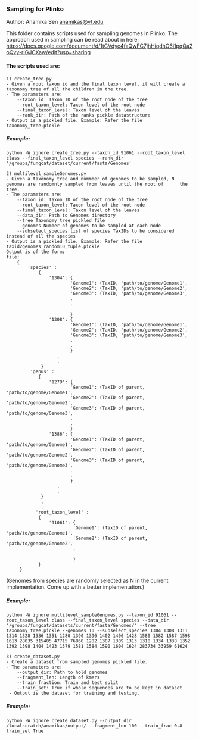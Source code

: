 ### Sampling for Plinko
Author: Anamika Sen <anamikas@vt.edu>

This folder contains scripts used for sampling genomes in Plinko. The approach used in sampling can be read about in here:
<https://docs.google.com/document/d/1tCVdyc4faQwFC7jhHiqdhO6i1pqQa2oQvy-rIGJCXaw/edit?usp=sharing>

#### The scripts used are:

    1) create_tree.py
    - Given a root taxon id and the final taxon level, it will create a taxonomy tree of all the children in the tree.
    - The parameters are:
        --taxon_id: Taxon ID of the root node of the tree
        --root_taxon_level: Taxon level of the root node
        --final_taxon_level: Taxon level of the leaves
        --rank_dir: Path of the ranks pickle datastructure
    - Output is a pickled file. Example: Refer the file taxonomy_tree.pickle
##### Example:
 ```  
 python -W ignore create_tree.py --taxon_id 91061 --root_taxon_level class --final_taxon_level species --rank_dir '/groups/fungcat/dataset/current/fasta/Genomes'
```
    2) multilevel_sampleGenomes.py
    - Given a taxonomy tree and nummber of genomes to be sampled, N genomes are randomnly sampled from leaves until the root of      the tree.
    - The parameters are:
        --taxon_id: Taxon ID of the root node of the tree
        --root_taxon_level: Taxon level of the root node
        --final_taxon_level: Taxon level of the leaves
        --data_dir: Path to Genomes directory
        --tree Taxonomy tree pickled file
        --genomes Number of genomes to be sampled at each node
        --subselect_species list of species TaxIDs to be considered instead of all the species        
    - Output is a pickled file. Example: Refer the file taxid2genomes_random10_tuple.pickle
    Output is of the form:
    file:
        {
            'species' :
                {   
                    '1304': {
                            'Genome1': (TaxID, 'path/to/genome/Genome1',
                            'Genome2': (TaxID, 'path/to/genome/Genome2',
                            'Genome3': (TaxID, 'path/to/genome/Genome3',
                            .
                            .
                            
                            }
                    '1308': {
                            'Genome1': (TaxID, 'path/to/genome/Genome1',
                            'Genome2': (TaxID, 'path/to/genome/Genome2',
                            'Genome3': (TaxID, 'path/to/genome/Genome3',
                            .
                            .
                            }
                       .
                       .
                 }
             'genus' :
                {   
                    '1279': {
                            'Genome1': (TaxID of parent, 'path/to/genome/Genome1',
                            'Genome2': (TaxID of parent, 'path/to/genome/Genome2',
                            'Genome3': (TaxID of parent, 'path/to/genome/Genome3',
                            .
                            .
                            }
                    '1386': {
                            'Genome1': (TaxID of parent, 'path/to/genome/Genome1',
                            'Genome2': (TaxID of parent, 'path/to/genome/Genome2',
                            'Genome3': (TaxID of parent, 'path/to/genome/Genome3',
                            .
                            .
                            }
                       .
                       .
                 }
                 .
                 .
               'root_taxon_level' :
                {
                    '91061': {
                             'Genome1': (TaxID of parent, 'path/to/genome/Genome1',
                             'Genome2': (TaxID of parent, 'path/to/genome/Genome2',
                             .
                             .
                             }                                  
                }               
         }
(Genomes from species are randomly selected as N in the current implementation. Come up with a better implementation.)
##### Example:
 ```  
 python -W ignore multilevel_sampleGenomes.py --taxon_id 91061 --root_taxon_level class --final_taxon_level species --data_dir '/groups/fungcat/datasets/current/fasta/Genomes/' --tree taxonomy_tree.pickle --genomes 10 --subselect_species 1304 1308 1311 1314 1328 1336 1351 1280 1390 1396 1402 1406 1428 1580 1582 1587 1598 1613 28035 315405 47715 76860 1282 1307 1309 1313 1318 1334 1338 1352 1392 1398 1404 1423 1579 1581 1584 1590 1604 1624 283734 33959 61624
```
    3) create_dataset.py
    - Create a dataset from sampled genomes pickled file.
    - The parameters are:
        --output_dir: Path to hold genomes
        --fragment_len: Length of kmers
        --train_fraction: Train and test split
        --train_set: True if whole sequences are to be kept in dataset
     - Output is the dataset for training and testing. 
##### Example:
 ```  
 python -W ignore create_dataset.py --output_dir /localscratch/anamikas/output/ --fragment_len 100 --train_frac 0.8 --train_set True
```
